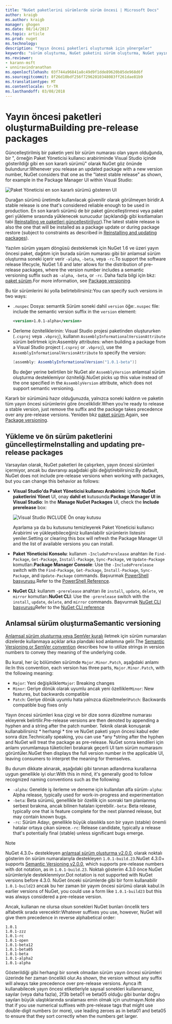 ```yaml
---
title: "NuGet paketlerini sürümlerde sürüm öncesi | Microsoft Docs"
author: kraigb
ms.author: kraigb
manager: ghogen
ms.date: 08/14/2017
ms.topic: article
ms.prod: nuget
ms.technology: 
description: "Yayın öncesi paketleri oluşturmak için yönergeler"
keywords: "sürüm oluşturma, NuGet paketini sürüm oluşturma, NuGet yayın öncesi sürümler, NuGet ön sürüm paketlerini, Önizleme paketi sürümleri, RC paketi sürümleri, Beta paketi sürümleri, NuGet anlamsal sürüm oluşturma"
ms.reviewer:
- karann-msft
- unniravindranathan
ms.openlocfilehash: 03f744a96841a8c49d9f1dde89620b85de968d6f
ms.sourcegitcommit: 8f26d10bdf256f72962010348083ff261dae81b9
ms.translationtype: MT
ms.contentlocale: tr-TR
ms.lasthandoff: 03/08/2018
---
```

# <a name="building-pre-release-packages"></a><span data-ttu-id="5436b-104">Yayın öncesi paketleri oluşturma</span><span class="sxs-lookup"><span data-stu-id="5436b-104">Building pre-release packages</span></span>

<span data-ttu-id="5436b-105">Güncelleştirilmiş bir paketin yeni bir sürüm numarası olan yayın olduğunda, bir ", örneğin Paket Yöneticisi kullanıcı arabiriminde Visual Studio içinde gösterildiği gibi en son kararlı sürümü" olarak NuGet göz önünde bulundurur:</span><span class="sxs-lookup"><span data-stu-id="5436b-105">Whenever you release an updated package with a new version number, NuGet considers that one as the "latest stable release" as shown, for example in the Package Manager UI within Visual Studio:</span></span>

![Paket Yöneticisi en son kararlı sürümü gösteren UI](media/Prerelease_01-LatestStable.png)

<span data-ttu-id="5436b-107">Durağan sürümü üretimde kullanılacak güvenilir olarak görülmeyen biridir.</span><span class="sxs-lookup"><span data-stu-id="5436b-107">A stable release is one that's considered reliable enough to be used in production.</span></span> <span data-ttu-id="5436b-108">En son kararlı sürümü de bir paket güncelleştirmesi veya paket geri yükleme sırasında yüklenecek sunucudur (açıklandığı gibi kısıtlamaları tabi [Reinstalling ve paketleri güncelleştiriliyor](../consume-packages/reinstalling-and-updating-packages.md)).</span><span class="sxs-lookup"><span data-stu-id="5436b-108">The latest stable release is also the one that will be installed as a package update or during package restore (subject to constraints as described in [Reinstalling and updating packages](../consume-packages/reinstalling-and-updating-packages.md)).</span></span>

<span data-ttu-id="5436b-109">Yazılım sürüm yaşam döngüsü desteklemek için NuGet 1.6 ve üzeri yayın öncesi paket, dağıtım için burada sürüm numarası gibi bir anlamsal sürüm oluşturma soneki içerir verir `-alpha`, `-beta`, veya `-rc`.</span><span class="sxs-lookup"><span data-stu-id="5436b-109">To support the software release lifecycle, NuGet 1.6 and later allows for the distribution of pre-release packages, where the version number includes a semantic versioning suffix such as `-alpha`, `-beta`, or `-rc`.</span></span> <span data-ttu-id="5436b-110">Daha fazla bilgi için bkz: [paket sürüm](../reference/package-versioning.md#pre-release-versions).</span><span class="sxs-lookup"><span data-stu-id="5436b-110">For more information, see [Package versioning](../reference/package-versioning.md#pre-release-versions).</span></span>

<span data-ttu-id="5436b-111">Bu tür sürümlerini iki yolla belirtebilirsiniz:</span><span class="sxs-lookup"><span data-stu-id="5436b-111">You can specify such versions in two ways:</span></span>

- <span data-ttu-id="5436b-112">`.nuspec` Dosya: semantik Sürüm soneki dahil `version` öğe:</span><span class="sxs-lookup"><span data-stu-id="5436b-112">`.nuspec` file: include the semantic version suffix in the `version` element:</span></span>

    ```xml
    <version>1.0.1-alpha</version>
    ```

- <span data-ttu-id="5436b-113">Derleme özniteliklerinin: Visual Studio projesi paketinden oluştururken (`.csproj` veya `.vbproj`), kullanın `AssemblyInformationalVersionAttribute` sürüm belirtmek için:</span><span class="sxs-lookup"><span data-stu-id="5436b-113">Assembly attributes: when building a package from a Visual Studio project (`.csproj` or `.vbproj`), use the `AssemblyInformationalVersionAttribute` to specify the version:</span></span>

    ```cs
    [assembly: AssemblyInformationalVersion("1.0.1-beta")]
    ```

    <span data-ttu-id="5436b-114">Bu değer yerine belirtilen bir NuGet alır `AssemblyVersion` anlamsal sürüm oluşturma desteklemiyor özniteliği.</span><span class="sxs-lookup"><span data-stu-id="5436b-114">NuGet picks up this value instead of the one specified in the `AssemblyVersion` attribute, which does not support semantic versioning.</span></span>

<span data-ttu-id="5436b-115">Kararlı bir sürümünü hazır olduğunuzda, yalnızca soneki kaldırın ve paketin tüm yayın öncesi sürümlerini göre önceliklidir.</span><span class="sxs-lookup"><span data-stu-id="5436b-115">When you’re ready to release a stable version, just remove the suffix and the package takes precedence over any pre-release versions.</span></span> <span data-ttu-id="5436b-116">Yeniden bkz [paket sürüm](../reference/package-versioning.md#pre-release-versions).</span><span class="sxs-lookup"><span data-stu-id="5436b-116">Again, see [Package versioning](../reference/package-versioning.md#pre-release-versions).</span></span>

## <a name="installing-and-updating-pre-release-packages"></a><span data-ttu-id="5436b-117">Yükleme ve ön sürüm paketlerini güncelleştirme</span><span class="sxs-lookup"><span data-stu-id="5436b-117">Installing and updating pre-release packages</span></span>

<span data-ttu-id="5436b-118">Varsayılan olarak, NuGet paketleri ile çalışırken, yayın öncesi sürümleri içermiyor, ancak bu davranışı aşağıdaki gibi değiştirebilirsiniz:</span><span class="sxs-lookup"><span data-stu-id="5436b-118">By default, NuGet does not include pre-release versions when working with packages, but you can change this behavior as follows:</span></span>

- <span data-ttu-id="5436b-119">**Visual Studio'da Paket Yöneticisi kullanıcı Arabirimi**: içinde **NuGet paketlerini Yönet** UI, onay **dahil et** kutusunda:</span><span class="sxs-lookup"><span data-stu-id="5436b-119">**Package Manager UI in Visual Studio**: In the **Manage NuGet Packages** UI, check the **Include prerelease** box:</span></span>

    ![Visual Studio INCLUDE Ön onay kutusu](media/Prerelease_02-CheckPrerelease.png)

    <span data-ttu-id="5436b-121">Ayarlama ya da bu kutusunu temizleyerek Paket Yöneticisi kullanıcı Arabirimi ve yükleyebileceğiniz kullanılabilir sürümlerin listesini yeniler.</span><span class="sxs-lookup"><span data-stu-id="5436b-121">Setting or clearing this box will refresh the Package Manager UI and the list of available versions you can install.</span></span>

- <span data-ttu-id="5436b-122">**Paket Yöneticisi Konsolu**: kullanım `-IncludePrerelease` anahtarı ile `Find-Package`, `Get-Package`, `Install-Package`, `Sync-Package`, ve `Update-Package` komutları.</span><span class="sxs-lookup"><span data-stu-id="5436b-122">**Package Manager Console**: Use the `-IncludePrerelease` switch with the `Find-Package`, `Get-Package`, `Install-Package`, `Sync-Package`, and `Update-Package` commands.</span></span> <span data-ttu-id="5436b-123">Başvurmak [PowerShell başvurusu](../tools/powershell-reference.md).</span><span class="sxs-lookup"><span data-stu-id="5436b-123">Refer to the [PowerShell Reference](../tools/powershell-reference.md).</span></span>

- <span data-ttu-id="5436b-124">**NuGet CLI**: kullanım `-prerelease` anahtarı ile `install`, `update`, `delete`, ve `mirror` komutları.</span><span class="sxs-lookup"><span data-stu-id="5436b-124">**NuGet CLI**: Use the `-prerelease` switch with the `install`, `update`, `delete`, and `mirror` commands.</span></span> <span data-ttu-id="5436b-125">Başvurmak [NuGet CLI başvurusu](../tools/nuget-exe-cli-reference.md)</span><span class="sxs-lookup"><span data-stu-id="5436b-125">Refer to the [NuGet CLI reference](../tools/nuget-exe-cli-reference.md)</span></span>

## <a name="semantic-versioning"></a><span data-ttu-id="5436b-126">Anlamsal sürüm oluşturma</span><span class="sxs-lookup"><span data-stu-id="5436b-126">Semantic versioning</span></span>

<span data-ttu-id="5436b-127">[Anlamsal sürüm oluşturma veya SemVer kuralı](http://semver.org/spec/v1.0.0.html) iletmek için sürüm numaraları dizelerde kullanmaya açıklar arka plandaki kod anlamına gelir.</span><span class="sxs-lookup"><span data-stu-id="5436b-127">The [Semantic Versioning or SemVer convention](http://semver.org/spec/v1.0.0.html) describes how to utilize strings in version numbers to convey they meaning of the underlying code.</span></span>

<span data-ttu-id="5436b-128">Bu kural, her üç bölümden sürümde `Major.Minor.Patch`, aşağıdaki anlamı ile:</span><span class="sxs-lookup"><span data-stu-id="5436b-128">In this convention, each version has three parts, `Major.Minor.Patch`, with the following meaning:</span></span>

- <span data-ttu-id="5436b-129">`Major`: Yeni değişiklikler</span><span class="sxs-lookup"><span data-stu-id="5436b-129">`Major`: Breaking changes</span></span>
- <span data-ttu-id="5436b-130">`Minor`: Geriye dönük olarak uyumlu ancak yeni özellikler</span><span class="sxs-lookup"><span data-stu-id="5436b-130">`Minor`: New features, but backwards compatible</span></span>
- <span data-ttu-id="5436b-131">`Patch`: Geriye dönük uyumlu hata yalnızca düzeltmeleri</span><span class="sxs-lookup"><span data-stu-id="5436b-131">`Patch`: Backwards compatible bug fixes only</span></span>

<span data-ttu-id="5436b-132">Yayın öncesi sürümleri kısa çizgi ve bir dize sonra düzeltme numarası ekleyerek belirtilir.</span><span class="sxs-lookup"><span data-stu-id="5436b-132">Pre-release versions are then denoted by appending a hyphen and a string after the patch number.</span></span> <span data-ttu-id="5436b-133">Teknik olarak konuşarak kullanabilirsiniz * herhangi * tire ve NuGet paketi yayın öncesi kabul eder sonra dize.</span><span class="sxs-lookup"><span data-stu-id="5436b-133">Technically speaking, you can use *any *string after the hyphen and NuGet will treat the package as pre-release.</span></span> <span data-ttu-id="5436b-134">NuGet sonra kendileri için anlamı yorumlamaya tüketicileri bırakarak geçerli UI tam sürüm numarasını görüntüler.</span><span class="sxs-lookup"><span data-stu-id="5436b-134">NuGet then displays the full version number in the applicable UI, leaving consumers to interpret the meaning for themselves.</span></span>

<span data-ttu-id="5436b-135">Bu durum dikkate alınarak, aşağıdaki gibi tanınan adlandırma kurallarına uygun genellikle iyi olur:</span><span class="sxs-lookup"><span data-stu-id="5436b-135">With this in mind, it's generally good to follow recognized naming conventions such as the following:</span></span>

- <span data-ttu-id="5436b-136">`-alpha`: Genelde iş ilerleme ve deneme için kullanılan alfa sürüm</span><span class="sxs-lookup"><span data-stu-id="5436b-136">`-alpha`: Alpha release, typically used for work-in-progress and experimentation</span></span>
- <span data-ttu-id="5436b-137">`-beta`: Beta sürümü, genellikle bir özellik için sonraki tam planlanmış serbest bırakma, ancak bilinen hataları içerebilir.</span><span class="sxs-lookup"><span data-stu-id="5436b-137">`-beta`: Beta release, typically one that is feature complete for the next planned release, but may contain known bugs.</span></span>
- <span data-ttu-id="5436b-138">`-rc`: Sürüm Adayı, genellikle büyük olasılıkla son bir yayın (stable) önemli hatalar ortaya çıkan sürece.</span><span class="sxs-lookup"><span data-stu-id="5436b-138">`-rc`: Release candidate, typically a release that's potentially final (stable) unless significant bugs emerge.</span></span>

> [!Note]
> <span data-ttu-id="5436b-139">NuGet 4.3.0+ destekleyen [anlamsal sürüm oluşturma v2.0.0](http://semver.org/spec/v2.0.0.html), olarak noktalı gösterim ön sürüm numaralarıyla destekleyen `1.0.1-build.23`.</span><span class="sxs-lookup"><span data-stu-id="5436b-139">NuGet 4.3.0+ supports [Semantic Versioning v2.0.0](http://semver.org/spec/v2.0.0.html), which supports pre-release numbers with dot notation, as in `1.0.1-build.23`.</span></span> <span data-ttu-id="5436b-140">Noktalı gösterim 4.3.0 önce NuGet sürümleriyle desteklenmiyor.</span><span class="sxs-lookup"><span data-stu-id="5436b-140">Dot notation is not supported with NuGet versions before 4.3.0.</span></span> <span data-ttu-id="5436b-141">NuGet önceki sürümlerde gibi bir form kullanabilir `1.0.1-build23` ancak bu her zaman bir yayım öncesi sürümü olarak kabul.</span><span class="sxs-lookup"><span data-stu-id="5436b-141">In earlier versions of NuGet, you could use a form like `1.0.1-build23` but this was always considered a pre-release version.</span></span>

<span data-ttu-id="5436b-142">Ancak, kullanan ne olursa olsun sonekleri NuGet bunları öncelik ters alfabetik sırada verecektir:</span><span class="sxs-lookup"><span data-stu-id="5436b-142">Whatever suffixes you use, however, NuGet will give them precedence in reverse alphabetical order:</span></span>

    1.0.1
    1.0.1-zzz
    1.0.1-rc
    1.0.1-open
    1.0.1-beta12
    1.0.1-beta05
    1.0.1-beta
    1.0.1-alpha2
    1.0.1-alpha

<span data-ttu-id="5436b-143">Gösterildiği gibi herhangi bir sonek olmadan sürüm yayın öncesi sürümleri üzerinde her zaman öncelikli olur.</span><span class="sxs-lookup"><span data-stu-id="5436b-143">As shown, the version without any suffix will always take precedence over pre-release versions.</span></span> <span data-ttu-id="5436b-144">Ayrıca ift kullanabilecek yayın öncesi etiketleriyle sayısal sonekleri kullanırsanız, sayılar (veya daha fazla), 2f3b beta01 ve beta05 olduğu gibi bunlar doğru sayıları büyük ulaştıklarında sıralaması emin olmak için unutmayın.</span><span class="sxs-lookup"><span data-stu-id="5436b-144">Note also that if you use numerical suffixes with pre-release tags that might use double-digit numbers (or more), use leading zeroes as in beta01 and beta05 to ensure that they sort correctly when the numbers get larger.</span></span>
